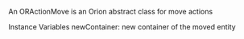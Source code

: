 An ORActionMove is an Orion abstract class for move actions

Instance Variables
	newContainer:		new container of the moved entity
